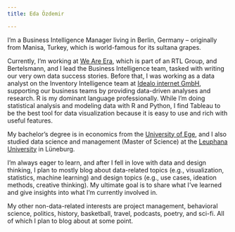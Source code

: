 ```yaml
---
title: Eda Özdemir

---
```

I’m a Business Intelligence Manager living in Berlin, Germany – originally from Manisa, Turkey, which is world-famous for its sultana grapes.

Currently, I’m working at [We Are Era](https://www.weareera.com/), which is part of an RTL Group, and Bertelsmann, and I lead the Business Intelligence team, tasked with writing our very own data success stories. Before that, I was working as a data analyst on the Inventory Intelligence team at [Idealo internet GmbH](https://www.idealo.de/), supporting our business teams by providing data-driven analyses and research. R is my dominant language professionally. While I’m doing statistical analysis and modeling data with R and Python, I find Tableau to be the best tool for data visualization because it is easy to use and rich with useful features.

My bachelor’s degree is in economics from the [University of Ege](https://ege.edu.tr/), and I also studied data science and management (Master of Science) at the [Leuphana University](https://www.leuphana.de/) in Lüneburg.

I’m always eager to learn, and after I fell in love with data and design thinking, I plan to mostly blog about data-related topics (e.g., visualization, statistics, machine learning) and design topics (e.g., use cases, ideation methods, creative thinking). My ultimate goal is to share what I’ve learned and give insights into what I’m currently involved in.

My other non-data-related interests are project management, behavioral science, politics, history, basketball, travel, podcasts, poetry, and sci-fi. All of which I plan to blog about at some point.